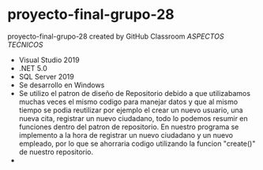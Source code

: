 # proyecto-final-grupo-28
proyecto-final-grupo-28 created by GitHub Classroom
*ASPECTOS TECNICOS*
- Visual Studio 2019
- .NET 5.0 
- SQL Server 2019
- Se desarrollo en Windows
- Se utilizo el patron de diseño de Repositorio debido a que utilizabamos muchas veces el mismo codigo para manejar datos y que al mismo tiempo se podia reutilizar por ejemplo el    crear un nuevo usuario, una nueva cita, registrar un nuevo ciudadano, todo lo podemos resumir en funciones dentro del patron de repositorio.
   En nuestro programa se implemento a la hora de registrar un nuevo ciudadano y un nuevo empleado, por lo que se ahorraria codigo utilizando la funcion "create()" de nuestro        repositorio.
-
